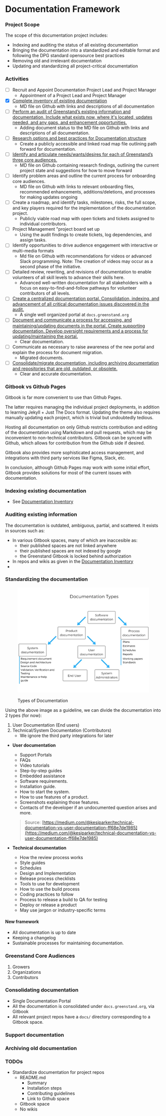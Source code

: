 # Documentation Framework

### Project Scope

The scope of this documentation project includes:

* Indexing and auditing the status of all existing documentation
* Bringing the documentation into a standardized and editable format and following the DPG standard opensource best practices
* Removing old and irrelevant documentation
* Updating and standardizing all project-critical documentation

### Activities

* [ ] Recruit and Appoint Documentation Project Lead and Project Manager
  * Appointment of a Project Lead and Project Manager
* [x] [Complete inventory of existing documentation](documentation-framework.md#indexing-existing-documentation)&#x20;
  * MD file on Github with links and descriptions of all documentation
* [ ] [Perform an audit of Greenstand’s existing information and documentation. Include what exists now, where it's located, updates needed, and any gaps, and enhancement opportunities.](documentation-framework.md#auditing-existing-information)
  * Adding document status to the MD file on Github with links and descriptions of all documentation.
* [ ] [Research options and best practices for Documentation structure](documentation-framework.md#standardizing-the-documentation)
  * Create a publicly accessible and linked road map file outlining path forward for documentation.
* [ ] [Identify and articulate needs/wants/desires for each of Greenstand’s three core audiences.](documentation-framework.md#greenstand-core-audiences)
  * MD file on Github containing research findings, outlining the current project state and suggestions for how to move forward
* [ ] Identify problem areas and outline the current process for onboarding core audiences.
  * MD file on Github with links to relevant onboarding files, recommended enhancements, additions/deletions, and processes for making updates ongoing
* [ ] Create a roadmap, and identify tasks, milestones, risks, the full scope, and key players required for the implementation of the documentation project.
  * Publicly viable road map with open tickets and tickets assigned to individual contributors.
* [ ] Project Management "project board set up
  * Using the audit findings to create tickets, log dependencies, and assign tasks.
* [ ] Identify opportunities to drive audience engagement with interactive or multi-media formats
  * Md file on Github with recommendations for videos or advanced Slack programming. Note: The creation of videos may occur as a second phase of the initiative.
* [ ] Detailed review, rewriting, and revisions of documentation to enable volunteers of all skill levels to advance their skills here.
  * Advanced well-written documentation for all stakeholders with a focus on easy-to-find-and-follow pathways for volunteer contributors of all levels.
* [ ] [Create a centralized documentation portal. Consolidation, indexing, and advancement of all critical documentation issues discovered in the audit.](documentation-framework.md#consolidating-documentation)
  * A single well organized portal at `docs.greenstand.org`
* [ ] [Document and communicate a process for accessing, and maintaining/updating documents in the portal. Create supporting documentation. Develop oversight requirements and a process for updating/maintaining the portal.](documentation-framework.md#support-documentation)
  * Clear documentation.
* [ ] Communicate as necessary to raise awareness of the new portal and explain the process for document migration.
  * Migrated documents.
* [ ] [Consolidate/migrate documentation, including archiving documentation and repositories that are old, outdated, or obsolete.](documentation-framework.md#archiving-old-documentation)
  * Clear and accurate documentation.

### Gitbook vs Github Pages

Gitbook is far more convenient to use than Github Pages.&#x20;

The latter requires managing the individual project deployments, in addition to learning Jekyll + Just The Docs format. Updating the theme also requires manually updating each project, which is trivial but undoubtedly tedious.

Hosting all documentation on only Github restricts contribution and editing of the documentation using Markdown and pull requests, which may be inconvenient to non-technical contributors. Gitbook can be synced with Github, which allows for contribution from the Github side if desired.

Gitbook also provides more sophisticated access management, and integrations with third party services like Figma, Slack, etc.&#x20;

In conclusion, although Github Pages may work with some initial effort, Gitbook provides solutions for most of the current issues with documentation.



### Indexing existing documentation

* See [Documentation Inventory](documentation-inventory.md)

### Auditing existing information

The documentation is outdated, ambiguous, partial, and scattered. It exists in sources such as:

* In various Gitbook spaces, many of which are inaccesible as:
  * their published spaces are not linked anywhere
  * their published spaces are not indexed by google
  * the Greenstand Gitbook is locked behind authorization
* In repos and wikis as given in the [Documentation Inventory](documentation-inventory.md)
*

### Standardizing the documentation

<figure><img src=".gitbook/assets/img.png" alt=""><figcaption><p>Types of Documentation</p></figcaption></figure>

Using the above image as a guideline, we can divide the documentation into 2 types (for now):

1. User Documentation (End users)
2. Technical/System Documentation (Contributors)
   * We ignore the third party integrations for later

*   **User documentation**

    * Support Portals
    * FAQs
    * Video tutorials
    * Step-by-step guides
    * Embedded assistance
    * Software requirements.
    * Installation guide.
    * How to start the system.
    * How to use features of a product.
    * Screenshots explaining those features.
    * Contacts of the developer if an undocumented question arises and more.

    > Source: [https://medium.com/@kesiparker/technical-documentation-vs-user-documentation-ff68e7de1985](https://medium.com/@kesiparker/technical-documentation-vs-user-documentation-ff68e7de1985)
* **Technical documentation**
  * How the review process works
  * Style guides
  * Schedules
  * Design and Implementation
  * Release process checklists
  * Tools to use for development
  * How to use the build process
  * Coding practices to follow
  * Process to release a build to QA for testing
  * Deploy or release a product
  * May use jargon or industry-specific terms

#### New framework

* All documentation is up to date
* Keeping a changelog
* Sustainable processes for maintaining documentation.

### Greenstand Core Audiences

1. Growers
2. Organizations
3. Contributors

### Consolidating documentation

* Single Documentation Portal
* All the documentation is consolidated under `docs.greenstand.org`, via Gitbook
* All relevant project repos have a `docs/` directory corresponding to a Gitbook space.

### Support documentation

### Archiving old documentation

### TODOs

* Standardize documentation for project repos
  * README.md
    * Summary
    * Installation steps
    * Contributing guidelines
    * Link to Github space
  * Gitbook space
  * No wikis

